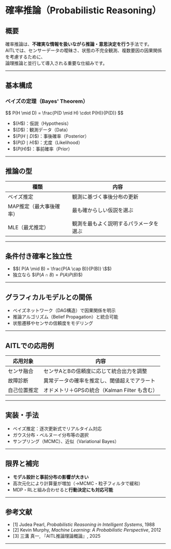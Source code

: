 

# 確率推論（Probabilistic Reasoning）

## 概要

確率推論は、**不確実な情報を扱いながら推論・意思決定を行う**手法です。  
AITLでは、センサーデータの曖昧さ、状態の不完全観測、複数要因の因果関係を考慮するために、  
論理推論と並行して導入される重要な仕組みです。

---

## 基本構成

### ベイズの定理（Bayes' Theorem）

\$$
P(H \mid D) = \frac{P(D \mid H) \cdot P(H)}{P(D)}
\$$

- \$$( H \$$)：仮説（Hypothesis）  
- \$$( D \$$)：観測データ（Data）  
- \$$( P(H \mid D) \$$)：事後確率（Posterior）  
- \$$( P(D \mid H) \$$)：尤度（Likelihood）  
- \$$( P(H) \$$)：事前確率（Prior）  

---

## 推論の型

| 種類 | 内容 |
|------|------|
| ベイズ推定 | 観測に基づく事後分布の更新 |
| MAP推定（最大事後確率） | 最も確からしい仮説を選ぶ |
| MLE（最尤推定） | 観測を最もよく説明するパラメータを選ぶ |

---

## 条件付き確率と独立性

- \$$( P(A \mid B) = \frac{P(A \cap B)}{P(B)} \$$)  
- 独立なら \$$( P(A \cap B) = P(A) P(B) \$$)

---

## グラフィカルモデルとの関係

- ベイズネットワーク（DAG構造）で因果関係を明示  
- 推論アルゴリズム（Belief Propagation）と統合可能  
- 状態遷移やセンサの信頼度をモデリング

---

## AITLでの応用例

| 応用対象 | 内容 |
|----------|------|
| センサ融合 | センサAとBの信頼度に応じて統合出力を調整 |
| 故障診断 | 異常データの確率を推定し、閾値超えでアラート |
| 自己位置推定 | オドメトリ＋GPSの統合（Kalman Filter も含む） |

---

## 実装・手法

- ベイズ推定：逐次更新式でリアルタイム対応  
- ガウス分布・ベルヌーイ分布等の選択  
- サンプリング（MCMC）、近似（Variational Bayes）

---

## 限界と補完

- **モデル設計と事前分布の影響が大きい**  
- 高次元化により計算量が増加（→MCMC・粒子フィルタで緩和）  
- MDP・RLと組み合わせると**行動決定にも対応可能**

---

## 参考文献

- [1] Judea Pearl, *Probabilistic Reasoning in Intelligent Systems*, 1988  
- [2] Kevin Murphy, *Machine Learning: A Probabilistic Perspective*, 2012  
- [3] 三溝 真一, 『AITL推論理論概論』, 2025  

---


